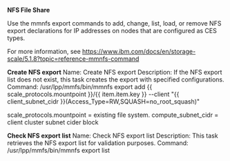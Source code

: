 **NFS File Share**

Use the mmnfs export commands to add, change, list, load, or remove NFS export declarations for IP addresses on nodes that are configured as CES types.

For more information, see https://www.ibm.com/docs/en/storage-scale/5.1.8?topic=reference-mmnfs-command

**Create NFS export**
Name: Create NFS export
Description: If the NFS export list does not exist, this task creates the export with specified configurations.
Command: /usr/lpp/mmfs/bin/mmnfs export add {{ scale_protocols.mountpoint }}/{{ item.item.key }} --client "{{ client_subnet_cidr }}(Access_Type=RW,SQUASH=no_root_squash)"

scale_protocols.mountpoint = existing file system.
compute_subnet_cidr = client cluster subnet cider block

**Check NFS export list**
Name: Check NFS export list
Description: This task retrieves the NFS export list for validation purposes.
Command: /usr/lpp/mmfs/bin/mmnfs export list